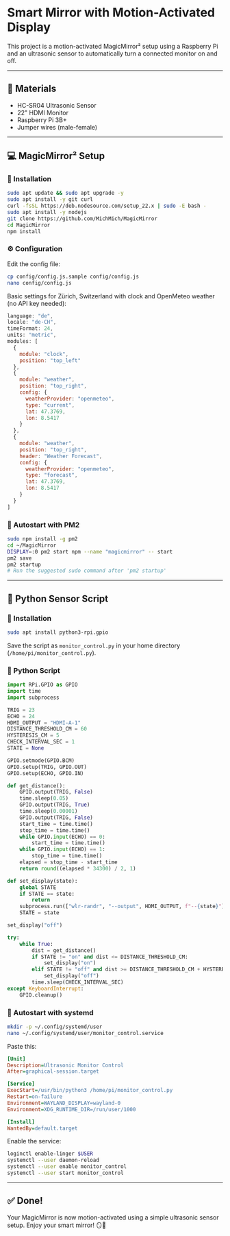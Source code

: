 # Smart Mirror with Motion-Activated Display

This project is a motion-activated MagicMirror² setup using a Raspberry Pi and an ultrasonic sensor to automatically turn a connected monitor on and off.

---

## 🧰 Materials

- HC-SR04 Ultrasonic Sensor
- 22" HDMI Monitor
- Raspberry Pi 3B+
- Jumper wires (male-female)

---

## 💻 MagicMirror² Setup

### 🔧 Installation

```bash
sudo apt update && sudo apt upgrade -y
sudo apt install -y git curl
curl -fsSL https://deb.nodesource.com/setup_22.x | sudo -E bash -
sudo apt install -y nodejs
git clone https://github.com/MichMich/MagicMirror
cd MagicMirror
npm install
```

### ⚙️ Configuration

Edit the config file:

```bash
cp config/config.js.sample config/config.js
nano config/config.js
```

Basic settings for Zürich, Switzerland with clock and OpenMeteo weather (no API key needed):

```js
language: "de",
locale: "de-CH",
timeFormat: 24,
units: "metric",
modules: [
  {
    module: "clock",
    position: "top_left"
  },
  {
    module: "weather",
    position: "top_right",
    config: {
      weatherProvider: "openmeteo",
      type: "current",
      lat: 47.3769,
      lon: 8.5417
    }
  },
  {
    module: "weather",
    position: "top_right",
    header: "Weather Forecast",
    config: {
      weatherProvider: "openmeteo",
      type: "forecast",
      lat: 47.3769,
      lon: 8.5417
    }
  }
]
```

### 🔁 Autostart with PM2

```bash
sudo npm install -g pm2
cd ~/MagicMirror
DISPLAY=:0 pm2 start npm --name "magicmirror" -- start
pm2 save
pm2 startup
# Run the suggested sudo command after 'pm2 startup'
```

---

## 🐍 Python Sensor Script

### 🔧 Installation

```bash
sudo apt install python3-rpi.gpio
```

Save the script as `monitor_control.py` in your home directory (`/home/pi/monitor_control.py`).

### 📜 Python Script

```python
import RPi.GPIO as GPIO
import time
import subprocess

TRIG = 23
ECHO = 24
HDMI_OUTPUT = "HDMI-A-1"
DISTANCE_THRESHOLD_CM = 60
HYSTERESIS_CM = 5
CHECK_INTERVAL_SEC = 1
STATE = None

GPIO.setmode(GPIO.BCM)
GPIO.setup(TRIG, GPIO.OUT)
GPIO.setup(ECHO, GPIO.IN)

def get_distance():
    GPIO.output(TRIG, False)
    time.sleep(0.05)
    GPIO.output(TRIG, True)
    time.sleep(0.00001)
    GPIO.output(TRIG, False)
    start_time = time.time()
    stop_time = time.time()
    while GPIO.input(ECHO) == 0:
        start_time = time.time()
    while GPIO.input(ECHO) == 1:
        stop_time = time.time()
    elapsed = stop_time - start_time
    return round((elapsed * 34300) / 2, 1)

def set_display(state):
    global STATE
    if STATE == state:
        return
    subprocess.run(["wlr-randr", "--output", HDMI_OUTPUT, f"--{state}"])
    STATE = state

set_display("off")

try:
    while True:
        dist = get_distance()
        if STATE != "on" and dist <= DISTANCE_THRESHOLD_CM:
            set_display("on")
        elif STATE != "off" and dist >= DISTANCE_THRESHOLD_CM + HYSTERESIS_CM:
            set_display("off")
        time.sleep(CHECK_INTERVAL_SEC)
except KeyboardInterrupt:
    GPIO.cleanup()
```

### 🔁 Autostart with systemd

```bash
mkdir -p ~/.config/systemd/user
nano ~/.config/systemd/user/monitor_control.service
```

Paste this:

```ini
[Unit]
Description=Ultrasonic Monitor Control
After=graphical-session.target

[Service]
ExecStart=/usr/bin/python3 /home/pi/monitor_control.py
Restart=on-failure
Environment=WAYLAND_DISPLAY=wayland-0
Environment=XDG_RUNTIME_DIR=/run/user/1000

[Install]
WantedBy=default.target
```

Enable the service:

```bash
loginctl enable-linger $USER
systemctl --user daemon-reload
systemctl --user enable monitor_control
systemctl --user start monitor_control
```

---

## ✅ Done!

Your MagicMirror is now motion-activated using a simple ultrasonic sensor setup. Enjoy your smart mirror! 🪞🚀